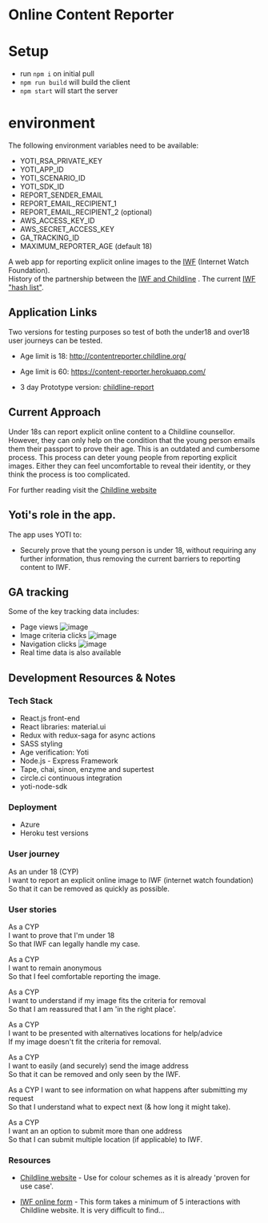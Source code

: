 # Online Content Reporter

# Setup

 * run `npm i` on initial pull
 * `npm run build` will build the client
 * `npm start` will start the server

# environment
The following environment variables need to be available:
 * YOTI_RSA_PRIVATE_KEY
 * YOTI_APP_ID
 * YOTI_SCENARIO_ID
 * YOTI_SDK_ID
 * REPORT_SENDER_EMAIL
 * REPORT_EMAIL_RECIPIENT_1
 * REPORT_EMAIL_RECIPIENT_2 (optional)
 * AWS_ACCESS_KEY_ID
 * AWS_SECRET_ACCESS_KEY
 * GA_TRACKING_ID
 * MAXIMUM_REPORTER_AGE (default 18)

A web app for reporting explicit online images to the [IWF](https://www.iwf.org.uk/) (Internet Watch Foundation).  
History of the partnership between the [IWF and Childline](https://www.iwf.org.uk/news/childline-and-internet-watch-foundation-form-new-partnership-to-help-young-people-remove) .
The current  [IWF "hash list"](https://www.iwf.org.uk/become-a-member/services-for-members/image-hash-list).

## Application Links

Two versions for testing purposes so test of both the under18 and over18 user journeys can be tested.
- Age limit is 18: http://contentreporter.childline.org/
- Age limit is 60: https://content-reporter.herokuapp.com/

- 3 day Prototype version: [childline-report](https://childline-report-image.herokuapp.com)


## Current Approach

Under 18s can report explicit online content to a Childline counsellor. However, they can only help on the condition
that the young person emails them their passport to prove their age. This is an outdated and cumbersome process.
This process can deter young people from reporting explicit images. Either they can feel uncomfortable to reveal their identity, or they think the process is too complicated.

For further reading visit the [Childline website](https://www.childline.org.uk/info-advice/bullying-abuse-safety/online-mobile-safety/sexting/)

## Yoti's role in the app.

The app uses YOTI to:
- Securely prove that the young person is under 18, without requiring any further information, thus removing the current barriers to reporting content to IWF.

## GA tracking
Some of the key tracking data includes:
- Page views
![image](https://cloud.githubusercontent.com/assets/15717822/26207840/8ec3ac88-3be0-11e7-932a-a33a1967021b.png)
- Image criteria clicks
![image](https://cloud.githubusercontent.com/assets/15717822/26207810/787ac768-3be0-11e7-9495-2c188d7ef6d1.png)
- Navigation clicks
![image](https://cloud.githubusercontent.com/assets/15717822/26207891/aa4a0510-3be0-11e7-8984-70cad313e1e7.png)
- Real time data is also available


## Development Resources & Notes

### Tech Stack

- React.js front-end
- React libraries: material.ui
- Redux with redux-saga for async actions
- SASS styling
- Age verification: Yoti
- Node.js - Express Framework
- Tape, chai, sinon, enzyme and supertest
- circle.ci continuous integration
- yoti-node-sdk

### Deployment

- Azure
- Heroku test versions

### User journey

As an under 18 (CYP)  
I want to report an explicit online image to IWF (internet watch foundation)  
So that it can be removed as quickly as possible.  

### User stories

As a CYP  
I want to prove that I'm under 18  
So that IWF can legally handle my case.  

As a CYP  
I want to remain anonymous  
So that I feel comfortable reporting the image.  

As a CYP  
I want to understand if my image fits the criteria for removal  
So that I am reassured that I am 'in the right place'.  

As a CYP  
I want to be presented with alternatives locations for help/advice  
If my image doesn't fit the criteria for removal.  

As a CYP  
I want to easily (and securely) send the image address  
So that it can be removed and only seen by the IWF.  

As a CYP
I want to see information on what happens after submitting my request  
So that I understand what to expect next (& how long it might take).  

As a CYP  
I want an an option to submit more than one address  
So that I can submit multiple location (if applicable) to IWF.  

### Resources

- [Childline website](https://www.childline.org.uk/info-advice/bullying-abuse-safety/online-mobile-safety/sexting/) - Use for colour schemes as it is already 'proven for use case'.

- [IWF online form](https://www.iwf.org.uk/) - This form takes a minimum of 5 interactions with Childline website. It is very difficult to find...
